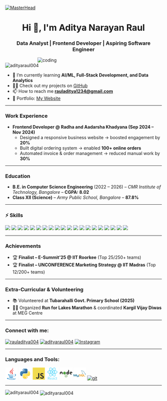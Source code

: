[![MasterHead](https://user-images.githubusercontent.com/74038190/225813708-98b745f2-7d22-48cf-9150-083f1b00d6c9.gif)](https://mrkrisshu.io)
<h1 align="center">Hi 👋, I'm Aditya Narayan Raul</h1>
<h3 align="center">Data Analyst | Frontend Developer | Aspiring Software Engineer</h3>
<img align="right" alt="coding" width="400" src="https://camo.githubusercontent.com/cae12fddd9d6982901d82580bdf321d81fb299141098ca1c2d4891870827bf17/68747470733a2f2f6d69726f2e6d656469756d2e636f6d61782f313336302f302a37513379765349765f7430696f4a2d5a2e676966.gif">

<p align="left"> 
 <img src="https://komarev.com/ghpvc/?username=adityaraul004&label=Profile%20views&color=0e75b6&style=flat" alt="adityaraul004" /> 
</p>

- 🌱 I’m currently learning **AI/ML, Full-Stack Development, and Data Analytics**   
- 👨‍💻 Check out my projects on [GitHub](https://github.com/adityaraul004)  
- 📫 How to reach me **rauladitya1234@gmail.com**  
- 🔗 Portfolio: [My Website](https://my-portfolio-zeta-sand-32.vercel.app/)  

---

<h3 align="left">Work Experience</h3>

- **Frontend Developer @ Radha and Aadarsha Khadyana (Sep 2024 – Nov 2024)**  
  - Designed a responsive business website → boosted engagement by **20%**  
  - Built digital ordering system → enabled **100+ online orders**  
  - Automated invoice & order management → reduced manual work by **30%**  

---

<h3 align="left">Education</h3>

- **B.E. in Computer Science Engineering** (2022 – 2026) – *CMR Institute of Technology, Bangalore* – **CGPA: 8.02**  
- **Class XII (Science)** – *Army Public School, Bangalore* – **87.8%**  

---
<h3 align="left">⚡ Skills</h3>

<p align="left">

  <!-- Languages -->
  <img src="https://img.shields.io/badge/Java-ED8B00?style=for-the-badge&logo=openjdk&logoColor=white"/>
  <img src="https://img.shields.io/badge/Python-3776AB?style=for-the-badge&logo=python&logoColor=white"/>
  <img src="https://img.shields.io/badge/C-00599C?style=for-the-badge&logo=c&logoColor=white"/>

  <!-- Frameworks & Libraries -->
  <img src="https://img.shields.io/badge/React-20232A?style=for-the-badge&logo=react&logoColor=61DAFB"/>
  <img src="https://img.shields.io/badge/Node.js-43853D?style=for-the-badge&logo=node.js&logoColor=white"/>
  <img src="https://img.shields.io/badge/Flutter-02569B?style=for-the-badge&logo=flutter&logoColor=white"/>
  <img src="https://img.shields.io/badge/PyTorch-EE4C2C?style=for-the-badge&logo=pytorch&logoColor=white"/>
  <img src="https://img.shields.io/badge/TensorFlow-FF6F00?style=for-the-badge&logo=tensorflow&logoColor=white"/>

  <!-- Databases & Cloud -->
  <img src="https://img.shields.io/badge/MySQL-4479A1?style=for-the-badge&logo=mysql&logoColor=white"/>
  <img src="https://img.shields.io/badge/SQL%20Server-CC2927?style=for-the-badge&logo=microsoftsqlserver&logoColor=white"/>
  <img src="https://img.shields.io/badge/MongoDB-4EA94B?style=for-the-badge&logo=mongodb&logoColor=white"/>
  <img src="https://img.shields.io/badge/AWS-232F3E?style=for-the-badge&logo=amazonaws&logoColor=white"/>
  <img src="https://img.shields.io/badge/Azure-0078D4?style=for-the-badge&logo=microsoftazure&logoColor=white"/>

  <!-- Web Technologies -->
  <img src="https://img.shields.io/badge/HTML5-E34F26?style=for-the-badge&logo=html5&logoColor=white"/>
  <img src="https://img.shields.io/badge/CSS3-1572B6?style=for-the-badge&logo=css3&logoColor=white"/>
  <img src="https://img.shields.io/badge/JavaScript-F7DF1E?style=for-the-badge&logo=javascript&logoColor=black"/>

  <!-- Tools -->
  <img src="https://img.shields.io/badge/Power%20BI-F2C811?style=for-the-badge&logo=powerbi&logoColor=black"/>
  <img src="https://img.shields.io/badge/Git-F05032?style=for-the-badge&logo=git&logoColor=white"/>
  <img src="https://img.shields.io/badge/Microsoft%20Excel-217346?style=for-the-badge&logo=microsoftexcel&logoColor=white"/>
  <img src="https://img.shields.io/badge/Microsoft%20PowerPoint-B7472A?style=for-the-badge&logo=microsoftpowerpoint&logoColor=white"/>

</p>


---

<h3 align="left">Achievements</h3>

- 🏆 **Finalist – E-Summit’25 @ IIT Roorkee** (Top 25/250+ teams)  
- 🏆 **Finalist – UNCONFERENCE Marketing Strategy @ IIT Madras** (Top 12/200+ teams)  

---

<h3 align="left">Extra-Curricular & Volunteering</h3>

- 📚 Volunteered at **Tubarahalli Govt. Primary School (2025)**  
- 🏃‍♂️ Organized **Run for Lakes Marathon** & coordinated **Kargil Vijay Diwas** at MEG Centre  

---

<h3 align="left">Connect with me:</h3>
<p align="left">
<a href="https://linkedin.com/in/rauladitya004" target="blank"><img align="center" src="https://raw.githubusercontent.com/rahuldkjain/github-profile-readme-generator/master/src/images/icons/Social/linked-in-alt.svg" alt="rauladitya004" height="30" width="40" /></a>
<a href="https://github.com/adityaraul004" target="blank"><img align="center" src="https://raw.githubusercontent.com/rahuldkjain/github-profile-readme-generator/master/src/images/icons/Social/github.svg" alt="adityaraul004" height="30" width="40" /></a>
<a href="https://www.instagram.com/aditya_r_04" target="_blank"><img align="center" src="https://img.shields.io/badge/Instagram-%23E4405F.svg?&style=for-the-badge&logo=instagram&logoColor=white" alt="Instagram" height="30" width="40" /></a>

</p>

---

<h3 align="left">Languages and Tools:</h3>
<p align="left"> 
<a href="https://www.java.com" target="_blank"><img src="https://raw.githubusercontent.com/devicons/devicon/master/icons/java/java-original.svg" alt="java" width="40" height="40"/></a>
 <a href="https://www.python.org" target="_blank"><img src="https://raw.githubusercontent.com/devicons/devicon/master/icons/python/python-original.svg" alt="python" width="40" height="40"/></a>
 <a href="https://developer.mozilla.org/en-US/docs/Web/JavaScript" target="_blank"><img src="https://raw.githubusercontent.com/devicons/devicon/master/icons/javascript/javascript-original.svg" alt="js" width="40" height="40"/></a>
 <a href="https://react.dev" target="_blank"><img src="https://raw.githubusercontent.com/devicons/devicon/master/icons/react/react-original-wordmark.svg" alt="react" width="40" height="40"/></a>
 <a href="https://nodejs.org" target="_blank"><img src="https://raw.githubusercontent.com/devicons/devicon/master/icons/nodejs/nodejs-original-wordmark.svg" alt="node" width="40" height="40"/></a>
 <a href="https://www.mysql.com/" target="_blank"><img src="https://raw.githubusercontent.com/devicons/devicon/master/icons/mysql/mysql-original-wordmark.svg" alt="mysql" width="40" height="40"/></a>
 <a href="https://git-scm.com/" target="_blank"><img src="https://www.vectorlogo.zone/logos/git-scm/git-scm-icon.svg" alt="git" width="40" height="40"/></a>
</p>

---
<p>
  <img align="left" src="https://github-readme-stats.vercel.app/api/top-langs?username=adityaraul004&show_icons=true&locale=en&layout=compact&cache_seconds=1800" alt="adityaraul004" />
</p>

<p>
  &nbsp;<img align="center" src="https://github-readme-stats.vercel.app/api?username=adityaraul004&show_icons=true&locale=en&cache_seconds=1800" alt="adityaraul004" />
</p>


